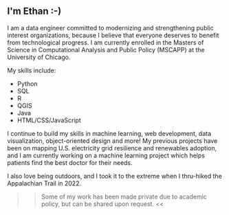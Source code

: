 ## I'm Ethan :-)

I am a data engineer committed to modernizing and strengthening public interest organizations, because I believe that everyone deserves to benefit from technological progress. I am currently enrolled in the Masters of Science in Computational Analysis and Public Policy (MSCAPP) at the University of Chicago. 

My skills include:
  - Python
  - SQL
  - R
  - QGIS
  - Java
  - HTML/CSS/JavaScript

I continue to build my skills in machine learning, web development, data visualization, object-oriented design and more! My previous projects have been on mapping U.S. electricity grid resilience and renewables adoption, and I am currently working on a machine learning project which helps patients find the best doctor for their needs.

I also love being outdoors, and I took it to the extreme when I thru-hiked the Appalachian Trail in 2022.

>> Some of my work has been made private due to academic policy, but can be shared upon request. <<
<!--
**ethan1evans/ethan1evans** is a ✨ _special_ ✨ repository because its `README.md` (this file) appears on your GitHub profile.

Here are some ideas to get you started:

- 🔭 I’m currently working on ...
- 🌱 I’m currently learning ...
- 👯 I’m looking to collaborate on ...
- 🤔 I’m looking for help with ...
- 💬 Ask me about ...
- 📫 How to reach me: ...
- 😄 Pronouns: ...
- ⚡ Fun fact: ...
-->
